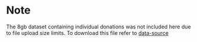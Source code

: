 # Note
The 8gb dataset containing individual donations was not included here due to file upload size limits. 
To download this file refer to [data-source](README.md)
